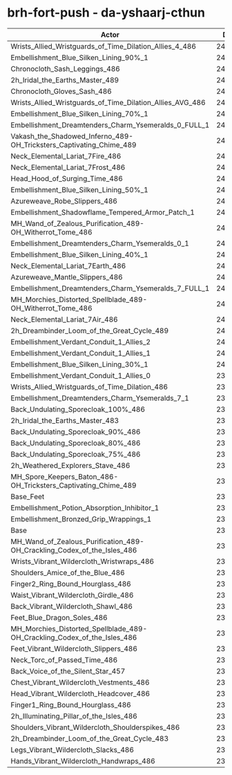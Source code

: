 # brh-fort-push - da-yshaarj-cthun
| Actor | DPS | Increase |
|---|:---:|:---:|
|Wrists_Allied_Wristguards_of_Time_Dilation_Allies_4_486|242996|1.75%|
|Embellishment_Blue_Silken_Lining_90%_1|242863|1.69%|
|Chronocloth_Sash_Leggings_486|242753|1.65%|
|2h_Iridal_the_Earths_Master_489|242471|1.53%|
|Chronocloth_Gloves_Sash_486|242329|1.47%|
|Wrists_Allied_Wristguards_of_Time_Dilation_Allies_AVG_486|242264|1.44%|
|Embellishment_Blue_Silken_Lining_70%_1|242035|1.35%|
|Embellishment_Dreamtenders_Charm_Ysemeralds_0_FULL_1|241400|1.08%|
|Vakash_the_Shadowed_Inferno_489-OH_Tricksters_Captivating_Chime_489|241380|1.07%|
|Neck_Elemental_Lariat_7Fire_486|241245|1.02%|
|Neck_Elemental_Lariat_7Frost_486|241235|1.01%|
|Head_Hood_of_Surging_Time_486|241189|0.99%|
|Embellishment_Blue_Silken_Lining_50%_1|241006|0.92%|
|Azureweave_Robe_Slippers_486|240861|0.86%|
|Embellishment_Shadowflame_Tempered_Armor_Patch_1|240738|0.80%|
|MH_Wand_of_Zealous_Purification_489-OH_Witherrot_Tome_486|240667|0.77%|
|Embellishment_Dreamtenders_Charm_Ysemeralds_0_1|240628|0.76%|
|Embellishment_Blue_Silken_Lining_40%_1|240612|0.75%|
|Neck_Elemental_Lariat_7Earth_486|240562|0.73%|
|Azureweave_Mantle_Slippers_486|240501|0.71%|
|Embellishment_Dreamtenders_Charm_Ysemeralds_7_FULL_1|240363|0.65%|
|MH_Morchies_Distorted_Spellblade_489-OH_Witherrot_Tome_486|240344|0.64%|
|Neck_Elemental_Lariat_7Air_486|240306|0.62%|
|2h_Dreambinder_Loom_of_the_Great_Cycle_489|240289|0.62%|
|Embellishment_Verdant_Conduit_1_Allies_2|240185|0.57%|
|Embellishment_Verdant_Conduit_1_Allies_1|240104|0.54%|
|Embellishment_Blue_Silken_Lining_30%_1|240092|0.53%|
|Embellishment_Verdant_Conduit_1_Allies_0|239987|0.49%|
|Wrists_Allied_Wristguards_of_Time_Dilation_486|239814|0.42%|
|Embellishment_Dreamtenders_Charm_Ysemeralds_7_1|239792|0.41%|
|Back_Undulating_Sporecloak_100%_486|239585|0.32%|
|2h_Iridal_the_Earths_Master_483|239502|0.29%|
|Back_Undulating_Sporecloak_90%_486|239480|0.28%|
|Back_Undulating_Sporecloak_80%_486|239464|0.27%|
|Back_Undulating_Sporecloak_75%_486|239461|0.27%|
|2h_Weathered_Explorers_Stave_486|239190|0.16%|
|MH_Spore_Keepers_Baton_486-OH_Tricksters_Captivating_Chime_489|239120|0.13%|
|Base_Feet|239104|0.12%|
|Embellishment_Potion_Absorption_Inhibitor_1|239034|0.09%|
|Embellishment_Bronzed_Grip_Wrappings_1|238870|0.02%|
|Base|238817|0.00%|
|MH_Wand_of_Zealous_Purification_489-OH_Crackling_Codex_of_the_Isles_486|238515|-0.13%|
|Wrists_Vibrant_Wildercloth_Wristwraps_486|238509|-0.13%|
|Shoulders_Amice_of_the_Blue_486|238435|-0.16%|
|Finger2_Ring_Bound_Hourglass_486|238389|-0.18%|
|Waist_Vibrant_Wildercloth_Girdle_486|238329|-0.20%|
|Back_Vibrant_Wildercloth_Shawl_486|238318|-0.21%|
|Feet_Blue_Dragon_Soles_486|238306|-0.21%|
|MH_Morchies_Distorted_Spellblade_489-OH_Crackling_Codex_of_the_Isles_486|238083|-0.31%|
|Feet_Vibrant_Wildercloth_Slippers_486|238037|-0.33%|
|Neck_Torc_of_Passed_Time_486|238018|-0.33%|
|Back_Voice_of_the_Silent_Star_457|237862|-0.40%|
|Chest_Vibrant_Wildercloth_Vestments_486|237803|-0.42%|
|Head_Vibrant_Wildercloth_Headcover_486|237779|-0.43%|
|Finger1_Ring_Bound_Hourglass_486|237380|-0.60%|
|2h_Illuminating_Pillar_of_the_Isles_486|237220|-0.67%|
|Shoulders_Vibrant_Wildercloth_Shoulderspikes_486|237181|-0.69%|
|2h_Dreambinder_Loom_of_the_Great_Cycle_483|237151|-0.70%|
|Legs_Vibrant_Wildercloth_Slacks_486|237015|-0.75%|
|Hands_Vibrant_Wildercloth_Handwraps_486|236612|-0.92%|
